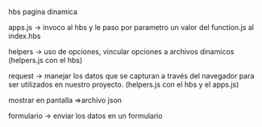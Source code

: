 hbs pagina dinamica

apps.js -> invoco al hbs y le paso por parametro un valor del function.js al index.hbs 

helpers -> uso de opciones, vincular opciones a archivos dinamicos (helpers.js con el hbs)

request ->  manejar los datos que se capturan a través del navegador para ser utilizados en nuestro proyecto.
(helpers.js con el hbs y el apps.js)

mostrar en pantalla =>archivo json

formulario -> enviar los datos en un formulario